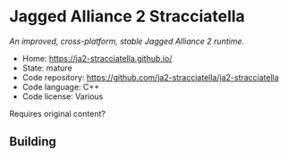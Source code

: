 # Jagged Alliance 2 Stracciatella

_An improved, cross-platform, stable Jagged Alliance 2 runtime._

- Home: https://ja2-stracciatella.github.io/
- State: mature
- Code repository: https://github.com/ja2-stracciatella/ja2-stracciatella
- Code language: C++
- Code license: Various

Requires original content?

## Building

